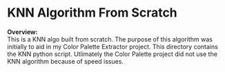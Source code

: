 # KNN Algorithm From Scratch
**Overview:**  
This is a KNN algo built from scratch. The purpose of this algorithm was initially to aid in my Color Palette Extractor project. 
This directory contains the KNN python script. 
Utlimately the Color Palette project did not use the KNN algorithm because of speed issues. 
